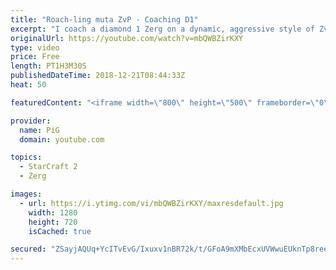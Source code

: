 ```yaml
---
title: "Roach-ling muta ZvP - Coaching D1"
excerpt: "I coach a diamond 1 Zerg on a dynamic, aggressive style of ZvP -- Watch live at https://www.twitch.tv/x5_pig"
originalUrl: https://youtube.com/watch?v=mbQWBZirKXY
type: video
price: Free
length: PT1H3M30S
publishedDateTime: 2018-12-21T08:44:33Z
heat: 50

featuredContent: "<iframe width=\"800\" height=\"500\" frameborder=\"0\" src=\"https://www.youtube.com/embed/mbQWBZirKXY\" allow=\"accelerometer; autoplay; encrypted-media; gyroscope; picture-in-picture\" allowfullscreen></iframe>"

provider:
  name: PiG
  domain: youtube.com

topics:
  - StarCraft 2
  - Zerg

images:
  - url: https://i.ytimg.com/vi/mbQWBZirKXY/maxresdefault.jpg
    width: 1280
    height: 720
    isCached: true

secured: "ZSayjAQUq+YcITvEvG/Ixuxv1nBR72k/t/GFoA9mXMbEcxUVWwuEUknTp8reePRNEByvEaxQg2Pu3L5hT+UuZLKpC9qMdfGt3lfXRmRjdEuZ9SjNzMeOdg/N8LfojRUWMMyaNUiVS1jziR9FSE1ljYDsqUhI492aTTCYuZfzQvmPcx9VLAHCIdOaHUbK54AWFBbiU/P0aNLExwToITb1xafzRUrSZd/1C/EK/nrJhFwQ05FfW/h7rS/RA2CoCi9epL+/QRWeASt7u0JY3DEzVqVd+BSYyY9sWZ0MpsCwQkO2+g5iCSE6qKs9F8bJKP0T8441GxGZuo9ed52aZIWWYPL73L+T5L6YTaXzer+lJN9M0phvxR5s2V4qlotASA2yhBmHODbzDUiqn5/WFhX3eI3uXGevofmhy+IFvLJuxpY=;eKA/YAiEYkGNnpWx29POBw=="
---
```


